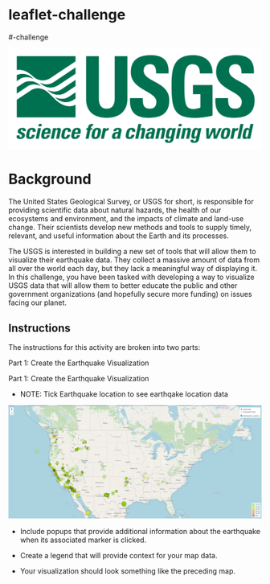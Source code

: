 # leaflet-challenge
#-challenge

![output](usgs_logo.png)
# Background
The United States Geological Survey, or USGS for short, is responsible for providing scientific data about natural hazards, the health of our ecosystems and environment, and the impacts of climate and land-use change. Their scientists develop new methods and tools to supply timely, relevant, and useful information about the Earth and its processes.

The USGS is interested in building a new set of tools that will allow them to visualize their earthquake data. They collect a massive amount of data from all over the world each day, but they lack a meaningful way of displaying it. In this challenge, you have been tasked with developing a way to visualize USGS data that will allow them to better educate the public and other government organizations (and hopefully secure more funding) on issues facing our planet.

## Instructions
The instructions for this activity are broken into two parts:

Part 1: Create the Earthquake Visualization

Part 1: Create the Earthquake Visualization
  * NOTE: Tick Earthquake location to see earthqake location data

![output](quake-map.png)

* Include popups that provide additional information about the earthquake when its associated marker is clicked.

* Create a legend that will provide context for your map data.

* Your visualization should look something like the preceding map.


